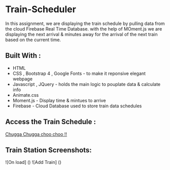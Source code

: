 # Train-Scheduler
In this assignment, we are displaying the train schedule by pulling data from the cloud Firebase Real Time Database. 
with the help of MOment.js we are displaying the next arrival & minutes away for the arrival of the next train based on the current time. 


## Built With : 
* HTML 
* CSS , Bootstrap 4 , Google Fonts  - to make it reponsive elegant webpage 
* Javascript , JQuery -  holds the main logic to pouplate data & calculate info 
* Animate.css 
* Moment.js - Display time & mintues to arrive 
* Firebase - Cloud Database used to store train data schedules 

## Access the Train Schedule : 
<a href="https://nvk2016.github.io/Train-Scheduler/">Chugga Chugga choo choo !! </a>

## Train Station Screenshots: 
![On load] ()
![Add Train] ()

